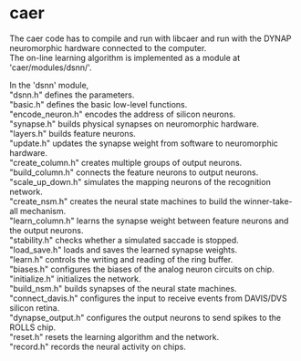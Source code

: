 # caer

The caer code has to compile and run with libcaer and run with the DYNAP neuromorphic hardware connected to the computer. <br />
The on-line learning algorithm is implemented as a module at 'caer/modules/dsnn/'. <br />

In the 'dsnn' module, <br />
"dsnn.h" defines the parameters. <br />
"basic.h" defines the basic low-level functions. <br />
"encode_neuron.h" encodes the address of silicon neurons. <br />
"synapse.h" builds physical synapses on neuromorphic hardware. <br />
"layers.h" builds feature neurons. <br />
"update.h" updates the synapse weight from software to neuromorphic hardware. <br />
"create_column.h" creates multiple groups of output neurons. <br />
"build_column.h" connects the feature neurons to output neurons. <br />
"scale_up_down.h" simulates the mapping neurons of the recognition network. <br />
"create_nsm.h" creates the neural state machines to build the winner-take-all mechanism. <br />
"learn_column.h" learns the synapse weight between feature neurons and the output neurons. <br />
"stability.h" checks whether a simulated saccade is stopped. <br />
"load_save.h" loads and saves the learned synapse weights. <br />
"learn.h" controls the writing and reading of the ring buffer. <br />
"biases.h" configures the biases of the analog neuron circuits on chip. <br />
"initialize.h" initializes the network. <br />
"build_nsm.h" builds synapses of the neural state machines. <br /> 
"connect_davis.h" configures the input to receive events from DAVIS/DVS silicon retina. <br />
"dynapse_output.h" configures the output neurons to send spikes to the ROLLS chip. <br />
"reset.h" resets the learning algorithm and the network. <br />
"record.h" records the neural activity on chips. <br />
